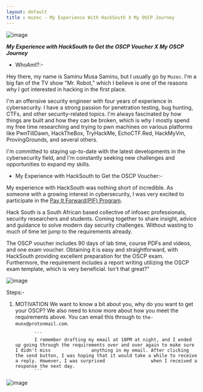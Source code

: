 ```yaml
---
layout: default
title : muzec - My Experience With HackSouth X My OSCP Journey
---
```



![image](https://user-images.githubusercontent.com/69868171/228505397-49e2866d-5618-4282-ac73-6b3e5508c007.png)


_**My Experience with HackSouth to Get the OSCP Voucher X My OSCP Journey**_


- WhoAmI?:- 

Hey there, my name is Saminu Musa Saminu, but I usually go by `Muzec`. I'm a big fan of the TV show "Mr. Robot," which I believe is one of the reasons why I got interested in hacking in the first place.

I'm an offensive security engineer with four years of experience in cybersecurity. I have a strong passion for penetration testing, bug hunting, CTFs, and other security-related topics. I'm always fascinated by how things are built and how they can be broken, which is why I mostly spend my free time researching and trying to pwn machines on various platforms like PwnTillDawn, HackTheBox, TryHackMe, EchoCTF.Red, HackMyVm, ProvingGrounds, and several others.

I'm committed to staying up-to-date with the latest developments in the cybersecurity field, and I'm constantly seeking new challenges and opportunities to expand my skills.


- My Experience with HackSouth to Get the OSCP Voucher:- 

My experience with HackSouth was nothing short of incredible. As someone with a growing interest in cybersecurity, I was very excited to participate in the [Pay It Forward(PIF) Program](https://hacksouth.africa/community/Pay-It-Forward/).

Hack South is a South African based collective of infosec professionals, security researchers and students. Coming together to share insight, advice and guidance to solve modern day security challenges. Without wasting to much of time let jump to the requirements already.

The OSCP voucher includes 90 days of lab time, course PDFs and videos, and one exam voucher. Obtaining it is easy and straightforward, with HackSouth providing excellent preparation for the OSCP exam. Furthermore, the requirement includes a report writing utilizing the OSCP exam template, which is very beneficial. Isn't that great?"

![image](https://user-images.githubusercontent.com/69868171/228522524-7a54e07f-013e-4647-a4d5-486e09936ad7.png)


Steps:- 

1. MOTIVATION 
              We want to know a bit about you, why do you want to get your OSCP? We also need to know more about how you meet the requirements above. You can email this through to `the-munx@protonmail.com`.
              
              ```
              I remember drafting my email at 10PM at night, and I ended up going through the requirements over and over again to make sure I didn't miss               anything in my email. After clicking the send button, I was hoping that it would take a while to receive a reply. However, I was surprised                 when I received a response the next day.
              ```
![image](https://user-images.githubusercontent.com/69868171/228529453-c0d5eb59-3cd7-4c1d-aa39-c4d0dccaf082.png)
